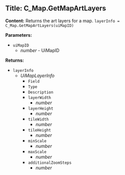 ## Title: C_Map.GetMapArtLayers

**Content:**
Returns the art layers for a map.
`layerInfo = C_Map.GetMapArtLayers(uiMapID)`

**Parameters:**
- `uiMapID`
  - *number* - UiMapID

**Returns:**
- `layerInfo`
  - *UiMapLayerInfo*
    - `Field`
    - `Type`
    - `Description`
    - `layerWidth`
      - *number*
    - `layerHeight`
      - *number*
    - `tileWidth`
      - *number*
    - `tileHeight`
      - *number*
    - `minScale`
      - *number*
    - `maxScale`
      - *number*
    - `additionalZoomSteps`
      - *number*
